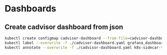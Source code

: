 # Dashboards

## Create cadvisor dashboard from json

```bash
kubectl create configmap cadvisor-dashboard --from-file=cadvisor-dashboard.json=./cadvisor-dashboard.json -n cadvisor -o yaml > cadvisor-dashboard.yaml
kubectl label --overwrite -f ./cadvisor-dashboard.yaml grafana_dashboard=1
kubectl annotate --overwrite -f ./cadvisor-dashboard.yaml k8s-sidecar-target-directory=/tmp/dashboards/Infrastructure
```
